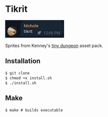 # Tikrit

![](asset/tikrit-origin.png)

Sprites from Kenney's [tiny dungeon](https://kenney.nl/assets/tiny-dungeon) asset pack.

## Installation

```console
$ git clone 
$ chmod +x install.sh
$ ./install.sh
```

## Make

```console
$ make # builds executable
```
